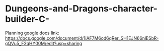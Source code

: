 # Dungeons-and-Dragons-character-builder-C-

Planning google docs link:
https://docs.google.com/document/d/1iAF7M6od6qRer_SH1EJN66nlESbR-gQVu5_F2qHY00M/edit?usp=sharing
